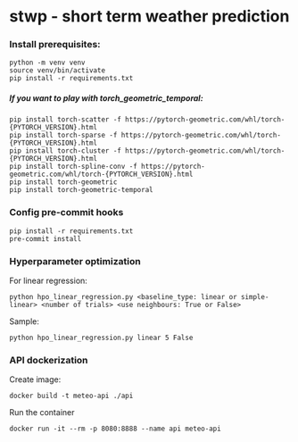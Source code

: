 # stwp - short term weather prediction

### Install prerequisites:
```shell
python -m venv venv
source venv/bin/activate
pip install -r requirements.txt
```

##### If you want to play with torch_geometric_temporal:
```
pip install torch-scatter -f https://pytorch-geometric.com/whl/torch-{PYTORCH_VERSION}.html
pip install torch-sparse -f https://pytorch-geometric.com/whl/torch-{PYTORCH_VERSION}.html
pip install torch-cluster -f https://pytorch-geometric.com/whl/torch-{PYTORCH_VERSION}.html
pip install torch-spline-conv -f https://pytorch-geometric.com/whl/torch-{PYTORCH_VERSION}.html
pip install torch-geometric
pip install torch-geometric-temporal
```


### Config pre-commit hooks
<!-- Instruction [here](pre-commit-instruction.md). -->
```shell
pip install -r requirements.txt
pre-commit install
```

### Hyperparameter optimization
For linear regression:
```shell
python hpo_linear_regression.py <baseline_type: linear or simple-linear> <number of trials> <use neighbours: True or False>
```
Sample:
```shell
python hpo_linear_regression.py linear 5 False
```

### API dockerization
Create image:
```shell
docker build -t meteo-api ./api
```
Run the container
```shell
docker run -it --rm -p 8080:8888 --name api meteo-api
```
